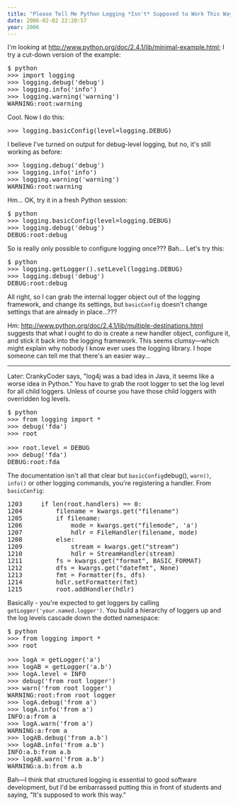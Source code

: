 ```yaml
---
title: "Please Tell Me Python Logging *Isn't* Supposed to Work This Way"
date: 2006-02-02 22:20:57
year: 2006
---
```

<p>I'm looking at <a href="http://www.python.org/doc/2.4.1/lib/minimal-example.html">http://www.python.org/doc/2.4.1/lib/minimal-example.html</a>;
I try a cut-down version of the example:</p>

<pre>
$ python
&gt;&gt;&gt; import logging
&gt;&gt;&gt; logging.debug('debug')
&gt;&gt;&gt; logging.info('info')
&gt;&gt;&gt; logging.warning('warning')
WARNING:root:warning
</pre>

<p>Cool.  Now I do this:</p>

<pre>
&gt;&gt;&gt; logging.basicConfig(level=logging.DEBUG)
</pre>

<p>I believe I've turned on output for debug-level logging, but no,
it's still working as before:</p>

<pre>
&gt;&gt;&gt; logging.debug('debug')
&gt;&gt;&gt; logging.info('info')
&gt;&gt;&gt; logging.warning('warning')
WARNING:root:warning
</pre>

<p>Hm... OK, try it in a fresh Python session:</p>

<pre>
$ python
&gt;&gt;&gt; logging.basicConfig(level=logging.DEBUG)
&gt;&gt;&gt; logging.debug('debug')
DEBUG:root:debug
</pre>

<p>So is really only possible to configure logging once???  Bah...
Let's try this:</p>

<pre>
$ python
&gt;&gt;&gt; logging.getLogger().setLevel(logging.DEBUG)
&gt;&gt;&gt; logging.debug('debug')
DEBUG:root:debug
</pre>

<p>All right, so I can grab the internal logger object out of the
logging framework, and change its settings, but
<code>basicConfig</code> doesn't change settings that are already in
place...???</p>

<p>Hm: <a href="http://www.python.org/doc/2.4.1/lib/multiple-destinations.html">http://www.python.org/doc/2.4.1/lib/multiple-destinations.html</a>
suggests that what I ought to do is create a new handler object,
configure it, and stick it back into the logging framework.  This
seems clumsy—which might explain why nobody I know ever uses the
logging library.  I hope someone can tell me that there's an easier
way...</p>

<hr />

<p>Later: CrankyCoder says, "log4j was a bad idea in Java, it seems
like a worse idea in Python."  You have to grab the root logger to set
the log level for all child loggers.  Unless of course you have those
child loggers with overridden log levels.</p>

<pre>
$ python
&gt;&gt;&gt; from logging import *
&gt;&gt;&gt; debug('fda')
&gt;&gt;&gt; root

&gt;&gt;&gt; root.level = DEBUG
&gt;&gt;&gt; debug('fda')
DEBUG:root:fda
</pre>

<p>The documentation isn't all that clear but
<code>basicConfig</code>debug()</code>,
<code>warn()</code>, <code>info()</code> or other logging commands,
you're registering a handler.  From <code>basicConfig</code>:</p>

<pre>
1203     if len(root.handlers) == 0:
1204         filename = kwargs.get("filename")
1205         if filename:
1206             mode = kwargs.get("filemode", 'a')
1207             hdlr = FileHandler(filename, mode)
1208         else:
1209             stream = kwargs.get("stream")
1210             hdlr = StreamHandler(stream)
1211         fs = kwargs.get("format", BASIC_FORMAT)
1212         dfs = kwargs.get("datefmt", None)
1213         fmt = Formatter(fs, dfs)
1214         hdlr.setFormatter(fmt)
1215         root.addHandler(hdlr)
</pre>

<p>Basically - you're expected to get loggers by calling
<code>getLogger('your.named.logger')</code>.  You build a hierarchy of
loggers up and the log levels cascade down the dotted namespace:</p>

<pre>
$ python
&gt;&gt;&gt; from logging import *
&gt;&gt;&gt; root

&gt;&gt;&gt; logA = getLogger('a')
&gt;&gt;&gt; logAB = getLogger('a.b')
&gt;&gt;&gt; logA.level = INFO
&gt;&gt;&gt; debug('from root logger')
&gt;&gt;&gt; warn('from root logger')
WARNING:root:from root logger
&gt;&gt;&gt; logA.debug('from a')
&gt;&gt;&gt; logA.info('from a')
INFO:a:from a
&gt;&gt;&gt; logA.warn('from a')
WARNING:a:from a
&gt;&gt;&gt; logAB.debug('from a.b')
&gt;&gt;&gt; logAB.info('from a.b')
INFO:a.b:from a.b
&gt;&gt;&gt; logAB.warn('from a.b')
WARNING:a.b:from a.b
</pre>

<p>Bah—I think that structured logging is essential to good software
development, but I'd be embarrassed putting this in front of students
and saying, "It's supposed to work this way."</p>
